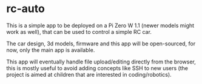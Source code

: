 # rc-auto

This is a simple app to be deployed on a Pi Zero W 1.1 (newer models might work as well),
that can be used to control a simple RC car.

The car design, 3d models, firmware and this app will be open-sourced,
for now, only the main app is available.

This app will eventually handle file upload/editing directly from the browser,
this is mostly useful to avoid adding concepts like SSH to new users (the project
is aimed at children that are interested in coding/robotics).